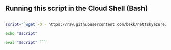 
## Running this script in the Cloud Shell (Bash)

````bash

script="`wget -O - https://raw.githubusercontent.com/bekk/nettskyazure/master/AzureCloudShell/CreateWebApp.sh`"

echo "$script"

eval "$script" ```
